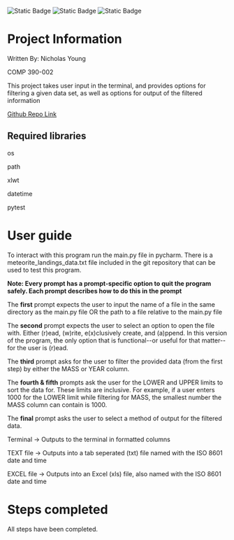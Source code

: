 ![Static Badge](https://img.shields.io/badge/project-Finished-green)
![Static Badge](https://img.shields.io/badge/units-Tested-green)
![Static Badge](https://img.shields.io/badge/hotel-Trivago-green)

# Project Information

Written By: Nicholas Young

COMP 390-002

This project takes user input in the terminal, and provides options for filtering a given data set, as well as options for output of the filtered information

[Github Repo Link](https://github.com/AmbivalentLeather/COMP390_Individual_Project1_2)

## Required libraries
os

path

xlwt

datetime

pytest

# User guide

To interact with this program run the main.py file in pycharm. There is a meteorite_landings_data.txt file included in the git repository that can be used to test this program.

__Note: Every prompt has a prompt-specific option to quit the program safely. Each prompt describes how to do this in the prompt__

The __first__ prompt expects the user to input the name of a file in the same directory as the main.py file OR the path to a file relative to the main.py file

The __second__ prompt expects the user to select an option to open the file with. Either (r)ead, (w)rite, e(x)clusively create, and (a)ppend. In this version of the program, the only option that is functional--or useful for that matter--for the user is (r)ead.

The __third__ prompt asks for the user to filter the provided data (from the first step) by either the MASS or YEAR column.

The __fourth & fifth__ prompts ask the user for the LOWER and UPPER limits to sort the data for. These limits are inclusive. 
For example, if a user enters 1000 for the LOWER limit while filtering for MASS, the smallest number the MASS column can contain is 1000.

The __final__ prompt asks the user to select a method of output for the filtered data.

Terminal -> Outputs to the terminal in formatted columns

TEXT file -> Outputs into a tab seperated (txt) file named with the ISO 8601 date and time

EXCEL file -> Outputs into an Excel (xls) file, also named with the ISO 8601 date and time

# Steps completed

All steps have been completed.
